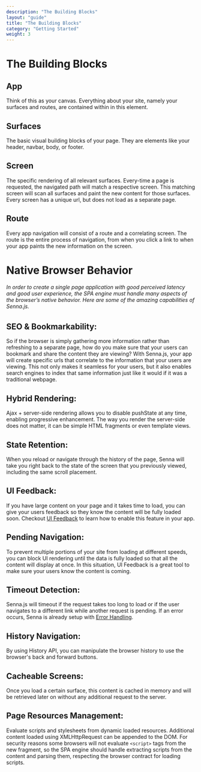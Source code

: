 ```yaml
---
description: "The Building Blocks"
layout: "guide"
title: "The Building Blocks"
category: "Getting Started"
weight: 3
---
```


# The Building Blocks

<article id="App">

## App

Think of this as your canvas. Everything about your site, namely your surfaces and routes, are contained within in this element.  

</article>

<article id="Surfaces">

## Surfaces 

The basic visual building blocks of your page. They are elements like your header, navbar, body, or footer. 

</article>

<article id="Screen">

## Screen

The specific rendering of all relevant surfaces. Every-time a page is requested, the navigated path will match a respective screen. This matching screen will scan all surfaces and paint the new content for those surfaces. Every screen has a unique url, but does not load as a separate page.

</article>

<article id="Route">

## Route

Every app navigation will consist of a route and a correlating screen. The route is the entire process of navigation, from when you click a link to when your app paints the new information on the screen.

</article>

# Native Browser Behavior

<article id="seo">

###### In order to create a single page application with good perceived latency and good user experience, the SPA engine must handle many aspects of the browser’s native behavior. Here are some of the amazing capabilities of Senna.js.

## SEO & Bookmarkability: 

So if the browser is simply gathering more information rather than refreshing to a separate page, how do you make sure that your users can bookmark and share the content they are viewing? With Senna.js, your app will create specific urls that correlate to the information that your users are viewing. This not only makes it seamless for your users, but it also enables search engines to index that same information just like it would if it was a traditional webpage.

</article>

<article id="hybrid-rendering">

## Hybrid Rendering:

Ajax + server-side rendering allows you to disable pushState at any time, enabling progressive enhancement. The way you render the server-side does not matter, it can be simple HTML fragments or even template views.

</article>

<article id="state-retention">

## State Retention:

When you reload or navigate through the history of the page, Senna will take you right back to the state of the screen that you previously viewed, including the same scroll placement.

</article>

<article id="ui-feedback">

## UI Feedback:

If you have large content on your page and it takes time to load, you can give your users feedback so they know the content will be fully loaded soon. Checkout [UI Feedback](/docs/features/uiFeedback.html) to learn how to enable this feature in your app. 

</article>

<article id="pending-nav">

## Pending Navigation:

To prevent multiple portions of your site from loading at different speeds, you can block UI rendering until the data is fully loaded so that all the content will display at once. In this situation, UI Feedback is a great tool to make sure your users know the content is coming. 

</article>

<article id="timeout">

## Timeout Detection:

Senna.js will timeout if the request takes too long to load or if the user navigates to a different link while another request is pending. If an error occurs, Senna is already setup with [Error Handling](/docs/features/errorHandling.html).

</article>

<article id="history-nav">

## History Navigation:

By using History API, you can manipulate the browser history to use the browser's back and forward buttons.

</article>

<article id="cacheable-screens">

## Cacheable Screens: 

Once you load a certain surface, this content is cached in memory and will be retrieved later on without any additional request to the server.

</article>

<article id="prm">

## Page Resources Management: 

Evaluate scripts and stylesheets from dynamic loaded resources. Additional content loaded using XMLHttpRequest can be appended to the DOM. For security reasons some browsers will not evaluate `<script>` tags from the new fragment, so the SPA engine should handle extracting scripts from the content and parsing them, respecting the browser contract for loading scripts.

</article>